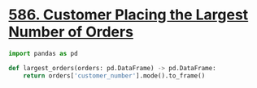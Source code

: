 # [586. Customer Placing the Largest Number of Orders](https://leetcode.com/problems/customer-placing-the-largest-number-of-orders/)

```python
import pandas as pd

def largest_orders(orders: pd.DataFrame) -> pd.DataFrame:
    return orders['customer_number'].mode().to_frame()
```
